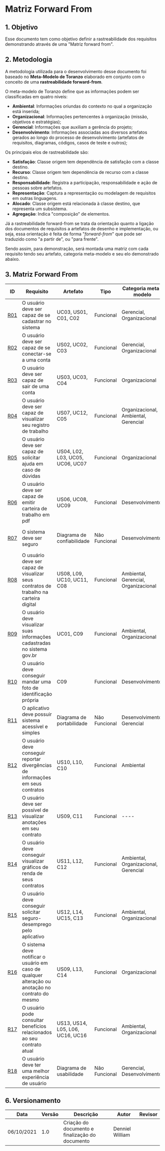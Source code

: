# Matriz Forward From

## 1. Objetivo

Esse documento tem como objetivo definir a rastreabilidade dos requisitos demonstrando através de uma "Matriz forward from".

## 2. Metodologia

A metodologia utilizada para o desenvolvimento desse documento foi baseado no **Meta-Modelo de Toranzo** elaborado em conjunto com o conceito de uma **rastreabilidade forward-from**.

O meta-modelo de Toranzo define que as informações podem ser classificadas em quatro níveis:

  * **Ambiental**: Informações oriundas do contexto no qual a organização está inserida;
  * **Organizacional**: Informações pertencentes à organização (missão, objetivos e estratégias);
  * **Gerencial**: Informações que auxiliam a gerência do projeto; 
  * **Desenvolvimento**: Informações associadas aos diversos artefatos gerados ao longo do processo de desenvolvimento (artefatos de requisitos, diagramas, códigos, casos de teste e outros);

Os principais elos de rastreabilidade são: 

* **Satisfação**: Classe origem tem dependência de satisfação com a classe destino.
* **Recurso**: Classe origem tem dependência de recurso com a classe destino.
* **Responsabilidade**: Registra a participação, responsabilidade e ação de pessoas sobre artefatos.
* **Representação**: Captura a representação ou modelagem de requisitos em outras linguagens.
* **Alocado**: Classe origem está relacionada à classe destino, que representa um subsistema.
* **Agregação**: Indica "composição" de elementos.

Já a rastreabilidade forward-from se trata da orientação quanto a ligação dos documentos de requisitos a artefatos de desenho e implementação, ou seja, essa orientação é feita de forma "*forward-from*" que pode ser traduzido como "a partir de", ou "para frente".

Sendo assim, para demonstração, será montada uma matriz com cada requisito tendo seu artefato, categoria meta-modelo e seu elo demonstrado abaixo.

## 3. Matriz Forward From

| ID | Requisito | Artefato | Tipo | Categoria meta-modelo | Elo de rastreabilidade |
|----|-----------|----------|------|-----------------------|-----|
| <a href="../../elicitacao/elicitacao/#R01">R01</span> | O usuário deve ser capaz de se cadastrar no sistema | UC03, US01, C01, C02 | Funcional | Gerencial, Organizacional | Recurso, Responsabilidade, Representação |
| <a href="../../elicitacao/elicitacao/#R02">R02</span> | O usuário deve ser capaz de se conectar-se a uma conta | US02, UC02, C03 | Funcional | Gerencial, Organizacional | Satisfação, Recurso e Representação |  
| <a href="../../elicitacao/elicitacao/#R03">R03</span> | O usuário deve ser capaz de sair de uma conta | US03, UC03, C04 | Funcional | Organizacional | Recurso |
| <a href="../../elicitacao/elicitacao/#R04">R04</span> | O usuário deve ser capaz de visualizar seu registro de trabalho | US07, UC12, C05  | Funcional | Organizacional, Ambiental, Gerencial | Representação, Responsabilidade, Alocado e Agregação |
| <a href="../../elicitacao/elicitacao/#R05">R05</span> | O usuário deve ser capaz de solicitar ajuda em caso de dúvidas | US04, L02, L03, UC05, UC06, UC07  | Funcional | Organizacional | Satisfação, Recurso |
| <a href="../../elicitacao/elicitacao/#R06">R06</span> | O usuário deve ser capaz de emitir carteira de trabalho em pdf | US06, UC08, UC09  | Funcional | Desenvolvimento | Agregação |
| <a href="../../elicitacao/elicitacao/#R07">R07</span> | O sistema deve ser seguro | Diagrama de confiabilidade | Não Funcional | Desenvolvimento | Satisfação, Responsabilidade, Representação, Recurso |
| <a href="../../elicitacao/elicitacao/#R08">R08</span> | O usuário deve ser capaz de visualizar seus contratos de trabalho na carteira digital | US08, L09, UC10, UC11, C08 | Funcional | Ambiental, Gerencial, Organizacional | Responsabilidade, Representação, Agregação, Alocado |
| <a href="../../elicitacao/elicitacao/#R09">R09</span> | O usuário deve visualizar suas informações cadastradas no sistema gov.br | UC01, C09 | Funcional | Ambiental, Organizacional | Responsabilidade |
| <a href="../../elicitacao/elicitacao/#R10">R10</span> | O usuário deve conseguir mandar uma foto de identificação própria | C09 | Funcional | Desenvolvimento | Recurso |
| <a href="../../elicitacao/elicitacao/#R11">R11</span> | O aplicativo deve possuir sistema acessível e simples | Diagrama de portabilidade | Não Funcional | Desenvolvimento, Gerencial | Representação, Satisfação |
| <a href="../../elicitacao/elicitacao/#R12">R12</span> | O usuário deve conseguir reportar divergências de informações em seus contratos | US10, L10, C10 | Funcional | Ambiental | Representação |
| <a href="../../elicitacao/elicitacao/#R13">R13</span> | O usuário deve ser possível de visualizar anotações em seu contrato | US09, C11 | Funcional | ---- | Representação |
| <a href="../../elicitacao/elicitacao/#R14">R14</span> | O usuário deve conseguir visualizar gráficos de renda de seus contratos | US11, L12, C12 | Funcional | Ambiental, Organizacional, Gerencial | Agregação, Alocado, Responsabilidade, Recurso |
| <a href="../../elicitacao/elicitacao/#R15">R15</span> | O usuário deve conseguir solicitar seguro-desemprego pelo aplicativo | US12, L14, UC15, C13 | Funcional | Ambiental, Organizacional | Satisfação |
| <a href="../../elicitacao/elicitacao/#R16">R16</span> | O sistema deve notificar o usuário em caso de qualquer alteração ou anotação no contrato do mesmo | US09, L13, C14 | Funcional | Organizacional | Alocado |
| <a href="../../elicitacao/elicitacao/#R17">R17</span> | O usuário pode consultar benefícios relacionados ao seu contrato atual | US13, US14, L05, L06, UC16, UC16 | Funcional | Ambiental, Organizacional | Responsabilidade, Representação, Alocado |
| <a href="../../elicitacao/elicitacao/#R18">R18</span> | O usuário deve ter uma melhor experiência de usuário | Diagrama de usabilidade | Não Funcional | Gerencial, Desenvolvimento | Representação, Recurso, Alocado |

## 6. Versionamento

| Data | Versão | Descrição | Autor | Revisor |
| ---- | ------ | --------- | ----- | ------- |
| 06/10/2021 |  1.0   | Criação do documento e finalização do documento | Denniel William | |
